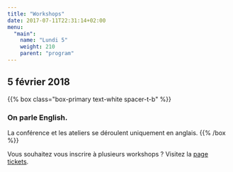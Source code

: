```yaml
---
title: "Workshops"
date: 2017-07-11T22:31:14+02:00
menu:
  "main":
    name: "Lundi 5"
    weight: 210  
    parent: "program"
---
```

## 5 février 2018

{{% box class="box-primary text-white spacer-t-b" %}}
### On parle English.
La conférence et les ateliers se déroulent uniquement en anglais.
{{% /box %}}

Vous souhaitez vous inscrire à plusieurs workshops ? Visitez la [page tickets](/tickets).
